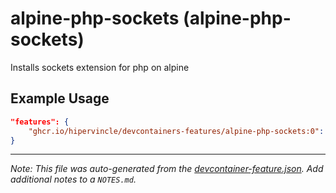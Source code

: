 
# alpine-php-sockets (alpine-php-sockets)

Installs sockets extension for php on alpine

## Example Usage

```json
"features": {
    "ghcr.io/hipervincle/devcontainers-features/alpine-php-sockets:0": {}
}
```





---

_Note: This file was auto-generated from the [devcontainer-feature.json](https://github.com/hipervincle/devcontainers-features/blob/main/src/alpine-php-sockets/devcontainer-feature.json).  Add additional notes to a `NOTES.md`._
